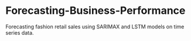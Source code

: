 # Forecasting-Business-Performance
Forecasting fashion retail sales using SARIMAX and LSTM models on time series data.

